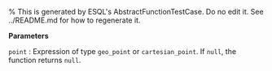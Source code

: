 % This is generated by ESQL's AbstractFunctionTestCase. Do no edit it. See ../README.md for how to regenerate it.

**Parameters**

`point`
:   Expression of type `geo_point` or `cartesian_point`. If `null`, the function returns `null`.

